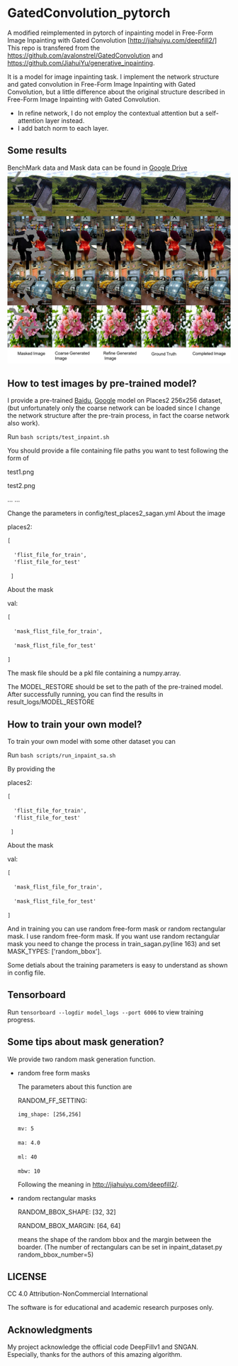 # GatedConvolution_pytorch
A modified reimplemented in pytorch of inpainting model in Free-Form Image Inpainting with Gated Convolution [http://jiahuiyu.com/deepfill2/]
This repo is transfered from the https://github.com/avalonstrel/GatedConvolution and https://github.com/JiahuiYu/generative_inpainting.

It is a model for image inpainting task. I implement the network structure and gated convolution in Free-Form Image Inpainting with Gated Convolution,
but a little difference about the original structure described in Free-Form Image Inpainting with Gated Convolution.

* In refine network, I do not employ the contextual attention but a self-attention layer instead.
* I add batch norm to each layer.

## Some results
BenchMark data and Mask data can be found in [Google Drive](https://drive.google.com/file/d/1xZxH6g7K3W7UKhd9DGW9EHa_AiIzBi33/view?usp=sharing)
![Result](result.png?raw=true "Title")
## How to test images by pre-trained model?
I provide a pre-trained [Baidu](https://pan.baidu.com/s/1bpHm9YoEV8isJz3S9bCziA), [Google](https://drive.google.com/file/d/1nMDb2REcfdLNd_HXpGaleuIGgr8QzLNZ/view?usp=sharing)  model on Places2 256x256 dataset, (but unfortunately only the coarse network can be loaded since I change the network structure after the pre-train process, in fact the coarse network also work).

Run `bash scripts/test_inpaint.sh`

You should provide a file containing file paths you want to test following the form of

test1.png

test2.png

...
...

Change the parameters in config/test_places2_sagan.yml
About the image

places2: 

    [

      'flist_file_for_train',
      'flist_file_for_test'
  
     ]
About the mask

val:

    [
    
      'mask_flist_file_for_train',
      
      'mask_flist_file_for_test'
      
    ]

The mask file should be a pkl file containing a numpy.array.

The MODEL_RESTORE should be set to the path of the pre-trained model.
After successfully running, you can find the results in result_logs/MODEL_RESTORE

## How to train your own model?
To train your own model with some other dataset you can

Run `bash scripts/run_inpaint_sa.sh`

By providing the

places2: 

    [

      'flist_file_for_train',
      'flist_file_for_test'
  
     ]

About the mask

val:

    [
    
      'mask_flist_file_for_train',
      
      'mask_flist_file_for_test'
      
    ]

And in training you can use random free-form mask or random rectangular mask. I use random free-form mask. If you want use random rectangular mask you need to change the process in train_sagan.py(line 163) and set MASK_TYPES: ['random_bbox'].

Some detials about the training parameters is easy to understand as shown in config file.

## Tensorboard

Run `tensorboard --logdir model_logs --port 6006` to view training progress.

## Some tips about mask generation?

We provide two random mask generation function.
* random free form masks
    
    The parameters about this function are
    
    RANDOM_FF_SETTING:
    
      img_shape: [256,256]
    
      mv: 5
    
      ma: 4.0
    
      ml: 40
    
      mbw: 10

    Following the meaning in http://jiahuiyu.com/deepfill2/.
* random rectangular masks

    RANDOM_BBOX_SHAPE: [32, 32]
    
    RANDOM_BBOX_MARGIN: [64, 64]
    
    means the shape of the random bbox and the margin between the boarder. (The number of rectangulars can be set in inpaint_dataset.py random_bbox_number=5)
## LICENSE
CC 4.0 Attribution-NonCommercial International

The software is for educational and academic research purposes only.

## Acknowledgments
My project acknowledge the official code DeepFillv1 and SNGAN. Especially, thanks for the authors of this amazing algorithm.
